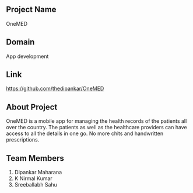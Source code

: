 ## Project Name

OneMED

## Domain

App development

## Link

https://github.com/thedipankar/OneMED

## About Project

OneMED is a mobile app for managing the health records of the patients all over the country. The patients as well as the healthcare providers can have access to all the details
in one go. No more chits and handwritten prescriptions. 

## Team Members

 1. Dipankar Maharana
 2. K Nirmal Kumar
 3. Sreeballabh Sahu
 
